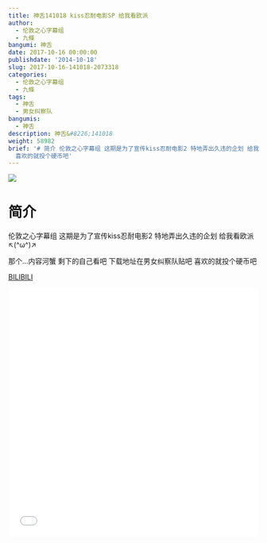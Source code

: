 ```yaml
---
title: 神舌141018 kiss忍耐电影SP 给我看欧派
author:
  - 伦敦之心字幕组
  - 九條
bangumi: 神舌
date: 2017-10-16 00:00:00
publishdate: '2014-10-18'
slug: 2017-10-16-141018-2073318
categories:
  - 伦敦之心字幕组
  - 九條
tags:
  - 神舌
  - 男女纠察队
bangumis:
  - 神舌
description: 神舌&#8226;141018
weight: 58982
brief: '# 简介 伦敦之心字幕组 这期是为了宣传kiss忍耐电影2 特地弄出久违的企划 给我看欧派 ↖(^ω^)↗ 那个...内容河蟹 剩下的自己看吧 下载地址在男女纠察队贴吧
  喜欢的就投个硬币吧'
---
```


![](https://i.imgur.com/MrJY9dB.jpg)

# 简介  
伦敦之心字幕组 这期是为了宣传kiss忍耐电影2 特地弄出久违的企划 给我看欧派 ↖(^ω^)↗ 


那个...内容河蟹 剩下的自己看吧 下载地址在男女纠察队贴吧 喜欢的就投个硬币吧

  [BILIBILI](https://www.bilibili.com/video/av2073318/)


<div class="vcontainer">  <iframe class='video' src="//www.bilibili.com/blackboard/player.html?aid=2073318" width="100%" height="500" frameborder="0" allowfullscreen="allowfullscreen"></iframe></div>
